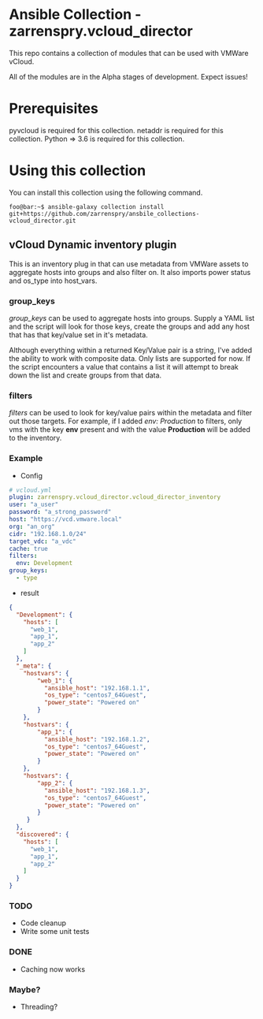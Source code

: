 # Ansible Collection - zarrenspry.vcloud_director

This repo contains a collection of modules that can be used with VMWare vCloud.

All of the modules are in the Alpha stages of development. Expect issues!

# Prerequisites

pyvcloud is required for this collection.
netaddr is required for this collection.
Python => 3.6 is required for this collection.

# Using this collection

You can install this collection using the following command.

```console
foo@bar:~$ ansible-galaxy collection install git+https://github.com/zarrenspry/ansbile_collections-vcloud_director.git
```

## vCloud Dynamic inventory plugin

This is an inventory plug in that can use metadata from VMWare assets 
to aggregate hosts into groups and also filter on. It also imports 
power status and os_type into host_vars. 

### group_keys

*group_keys* can be used to aggregate hosts into groups. Supply a YAML
list and the script will look for those keys, create the groups and add
any host that has that key/value set in it's metadata.

Although everything within a returned Key/Value pair is a string,
I've added the ability to work with composite data. Only lists are 
supported for now. If the script encounters a value that contains a list
it will attempt to break down the list and create groups from that data.

### filters
 *filters* can be used to look for key/value pairs within the metadata
 and filter out those targets. For example, if I added *env: Production*
 to filters, only vms with the key **env** present and with the value 
 **Production** will be added to the inventory.
 
### Example

- Config
```yaml
# vcloud.yml
plugin: zarrenspry.vcloud_director.vcloud_director_inventory
user: "a_user"
password: "a_strong_password"
host: "https://vcd.vmware.local"
org: "an_org"
cidr: "192.168.1.0/24"
target_vdc: "a_vdc"
cache: true
filters:
  env: Development
group_keys:
  - type
``` 

- result
```json
{
  "Development": {
    "hosts": [
      "web_1",
      "app_1",
      "app_2"
    ]
  },
  "_meta": {
    "hostvars": {
        "web_1": {
          "ansible_host": "192.168.1.1",
          "os_type": "centos7_64Guest",
          "power_state": "Powered on"
        }
    },
    "hostvars": {
        "app_1": {
          "ansible_host": "192.168.1.2",
          "os_type": "centos7_64Guest",
          "power_state": "Powered on"
        }
    },
    "hostvars": {
        "app_2": {
          "ansible_host": "192.168.1.3",
          "os_type": "centos7_64Guest",
          "power_state": "Powered on"
        }
     }
  },
  "discovered": { 
    "hosts": [
      "web_1",
      "app_1",
      "app_2"
    ]
  }
}
```
### TODO
- Code cleanup
- Write some unit tests

### DONE
- Caching now works

### Maybe?
- Threading?